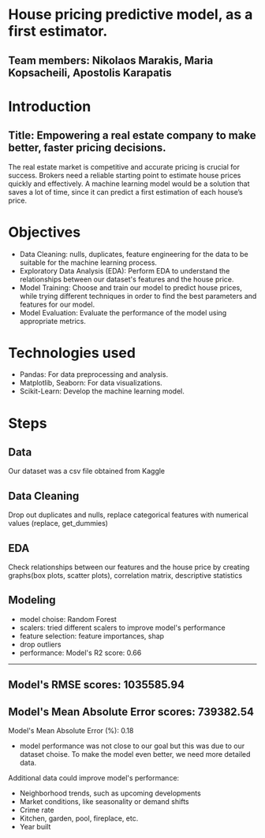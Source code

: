 # House pricing predictive model, as a first estimator.

## Team members: Nikolaos Marakis, Maria Kopsacheili, Apostolis Karapatis

# Introduction
## Title: Empowering a real estate company to make better, faster pricing decisions.

The real estate market is competitive  and accurate pricing is crucial for success. Brokers need a reliable starting point to estimate house prices quickly and effectively. A  machine learning model would be a solution that saves a lot of time, since it can predict a first estimation of each house’s price.

# Objectives

- Data Cleaning: nulls, duplicates, feature engineering for the data to be suitable for the machine learning process.
- Exploratory Data Analysis (EDA): Perform EDA to understand the relationships between our dataset's features and the house price.
- Model Training: Choose and train our model to predict house prices, while trying different techniques in order to find the best parameters and features for our model.
- Model Evaluation: Evaluate the performance of the model using appropriate metrics.

# Technologies used

- Pandas: For data preprocessing and analysis.
- Matplotlib, Seaborn: For data visualizations.
- Scikit-Learn: Develop the machine learning model.

# Steps

## Data

Our dataset was a csv file obtained from Kaggle

## Data Cleaning

Drop out duplicates and nulls, replace categorical features with numerical values (replace, get_dummies)

## EDA

Check relationships between our features and the house price by creating graphs(box plots, scatter plots), correlation matrix, descriptive statistics

## Modeling

- model choise: Random Forest
- scalers: tried different scalers to improve model's performance
- feature selection: feature importances, shap
- drop outliers
- performance: 
Model's R2 score: 0.66
-----------------------------------------
Model's RMSE scores: 1035585.94
-----------------------------------------
Model's Mean Absolute Error scores: 739382.54
-----------------------------------------
Model's Mean Absolute Error (%): 0.18

* model performance was not close to our goal but this was due to our dataset choise. To make the model even better, we need more detailed data.

Additional data could improve model's performance:
- Neighborhood trends, such as upcoming developments
- Market conditions, like seasonality or demand shifts
- Crime rate
- Kitchen, garden, pool, fireplace, etc.
- Year built
